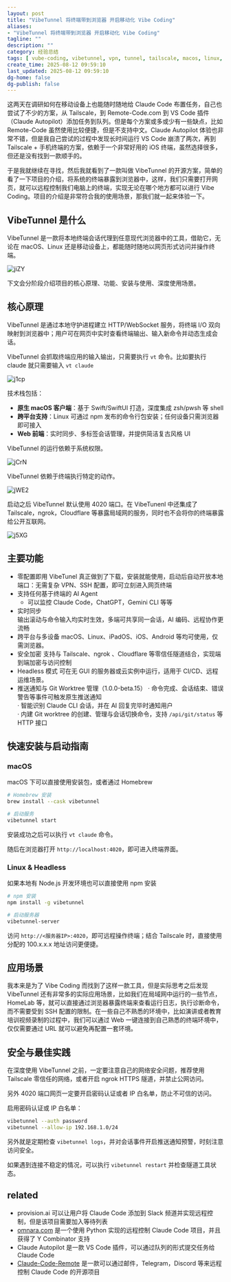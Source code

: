 ```yaml
---
layout: post
title: "VibeTunnel 将终端带到浏览器 开启移动化 Vibe Coding"
aliases:
- "VibeTunnel 将终端带到浏览器 开启移动化 Vibe Coding"
tagline: ""
description: ""
category: 经验总结
tags: [ vube-coding, vibetunnel, vpn, tunnel, tailscale, macos, linux, terminal, websocket, browser ]
create_time: 2025-08-12 09:59:10
last_updated: 2025-08-12 09:59:10
dg-home: false
dg-publish: false
---
```


这两天在调研如何在移动设备上也能随时随地给 Claude Code 布置任务，自己也尝试了不少的方案，从 Tailscale，到 Remote-Code.com 到 VS Code 插件（Claude Autopilot）添加任务到队列。但是每个方案或多或少有一些缺点，比如 Remote-Code 虽然使用比较便捷，但是不支持中文。Claude Autopilot 体验也非常不错，但是我自己尝试的过程中发现长时间运行 VS Code 崩溃了两次，再到 Tailscale + 手机终端的方案，依赖于一个非常好用的 iOS 终端，虽然选择很多，但还是没有找到一款顺手的。

于是我就继续在寻找，然后我就看到了一款叫做 VibeTunnel 的开源方案，简单的看了一下项目的介绍，将系统的终端暴露到浏览器中，这样，我们只需要打开网页，就可以远程控制我们电脑上的终端，实现无论在哪个地方都可以进行 Vibe Coding。项目的介绍是非常符合我的使用场景，那我们就一起来体验一下。

## VibeTunnel 是什么

VibeTunnel 是一款将本地终端会话代理到任意现代浏览器中的工具，借助它，无论在 macOS、Linux 还是移动设备上，都能随时随地以网页形式访问并操作终端。

![jiZY](https://photo.einverne.info/images/2025/08/12/jiZY.png)

下文会分阶段介绍项目的核心原理、功能、安装与使用、深度使用场景。

## 核心原理

VibeTunnel 是通过本地守护进程建立 HTTP/WebSocket 服务，将终端 I/O 双向映射到浏览器中；用户可在网页中实时查看终端输出、输入新命令并动态生成会话。

VibeTunnel 会抓取终端应用的输入输出，只需要执行 `vt` 命令。比如要执行 claude 就只需要输入 `vt claude`

![j1cp](https://photo.einverne.info/images/2025/08/12/j1cp.png)

技术栈包括：

- **原生 macOS 客户端**：基于 Swift/SwiftUI 打造，深度集成 zsh/pwsh 等 shell
- **跨平台支持**：Linux 可通过 npm 发布的命令行包安装；任何设备只需浏览器即可接入
- **Web 前端**：实时同步、多标签会话管理，并提供简洁复古风格 UI

VibeTunnel 的运行依赖于系统权限。

![jCrN](https://photo.einverne.info/images/2025/08/12/jCrN.png)

VibeTunnel 依赖于终端执行特定的动作。

![jWE2](https://photo.einverne.info/images/2025/08/12/jWE2.png)

启动之后 VibeTunnel 默认使用 4020 端口。在 VibeTunenl 中还集成了 Tailscale，ngrok，Cloudflare 等暴露局域网的服务，同时也不会将你的终端暴露给公开互联网。

![j5XG](https://photo.einverne.info/images/2025/08/12/j5XG.png)

## 主要功能

- 零配置即用
  VibeTunel 真正做到了下载，安装就能使用，启动后自动开放本地端口：无需复杂 VPN、SSH 配置，即可立刻进入网页终端
- 支持任何基于终端的 AI Agent
  - 可以监控 Claude Code，ChatGPT，Gemini CLI 等等
- 实时同步  
   输出滚动与命令输入均实时生效，多端可共享同一会话，AI 编码、远程协作更流畅
- 跨平台与多设备
  macOS、Linux、iPadOS、iOS、Android 等均可使用，仅需浏览器。
- 安全加密
  支持与 Tailscale、ngrok 、Cloudflare 等零信任隧道结合，实现端到端加密与访问控制
- Headless 模式
  可在无 GUI 的服务器或云实例中运行，适用于 CI/CD、远程运维场景。
- 推送通知与 Git Worktree 管理（1.0.0-beta.15）
  · 命令完成、会话结束、错误警告等事件可触发原生推送通知  
   · 智能识别 Claude CLI 会话，并在 AI 回复完毕时通知用户  
   · 内建 Git worktree 的创建、管理与会话切换命令，支持 `/api/git/status` 等 HTTP 接口

## 快速安装与启动指南

### macOS

macOS 下可以直接使用安装包，或者通过 Homebrew

```bash
# Homebrew 安装
brew install --cask vibetunnel

# 启动服务
vibetunnel start
```

安装成功之后可以执行 `vt claude` 命令。

随后在浏览器打开 `http://localhost:4020`，即可进入终端界面。

### Linux & Headless

如果本地有 Node.js 开发环境也可以直接使用 npm 安装

```bash
# npm 安装
npm install -g vibetunnel

# 启动服务器
vibetunnel-server
```

访问 `http://<服务器IP>:4020`，即可远程操作终端；结合 Tailscale 时，直接使用分配的 100.x.x.x 地址访问更便捷。

## 应用场景

我本来是为了 Vibe Coding 而找到了这样一款工具，但是实际思考之后发现 VibeTunnel 还有非常多的实际应用场景，比如我们在局域网中运行的一些节点，HomeLab 等，就可以直接通过浏览器暴露终端来查看运行日志，执行诊断命令，而不需要受到 SSH 配置的限制。在一些自己不熟悉的环境中，比如演讲或者教育培训视频录制的过程中，我们可以通过 Web 一键连接到自己熟悉的终端环境中，仅仅需要通过 URL 就可以避免再配置一套环境。

## 安全与最佳实践

在深度使用 VibeTunnel 之前，一定要注意自己的网络安全问题，推荐使用 Tailscale 零信任的网络，或者开启 ngrok HTTPS 隧道，并禁止公网访问。

另外 4020 端口网页一定要开启密码认证或者 IP 白名单，防止不可信的访问。

启用密码认证或 IP 白名单：

```bash
vibetunnel --auth password
vibetunnel --allow-ip 192.168.1.0/24
```

另外就是定期检查 `vibetunnel logs`，并对会话事件开启推送通知预警，时刻注意访问安全。

如果遇到连接不稳定的情况，可以执行 `vibetunnel restart` 并检查隧道工具状态。

## related

- provision.ai 可以让用户将 Claude Code 添加到 Slack 频道并实现远程控制，但是该项目需要加入等待列表
- [omnara.com](https://omnara.com/) 是一个使用 Python 实现的远程控制 Claude Code 项目，并且获得了 Y Combinator 支持
- Claude Autopilot 是一款 VS Code 插件，可以通过队列的形式提交任务给 Claude Code
- [Claude-Code-Remote](https://github.com/JessyTsui/Claude-Code-Remote) 是一款可以通过邮件，Telegram，Discord 等来远程控制 Claude Code 的开源项目
